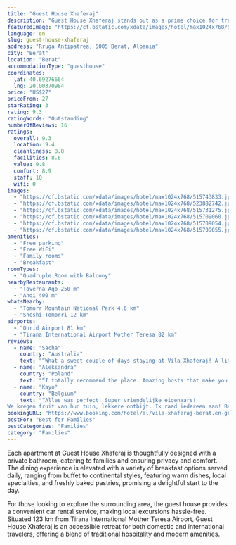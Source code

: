 ```yaml
---
title: "Guest House Xhaferaj"
description: "Guest House Xhaferaj stands out as a prime choice for travelers seeking comfort and convenience in Berat."
featuredImage: "https://cf.bstatic.com/xdata/images/hotel/max1024x768/515743833.jpg?k=d2bf7ab5653ead2cdd3982a7a10a875bf68025490d2ac87cbd4d6eb6b9041253&o=&hp=1"
language: en
slug: guest-house-xhaferaj
address: "Rruga Antipatrea, 5005 Berat, Albania"
city: "Berat"
location: "Berat"
accommodationType: "guesthouse"
coordinates:
  lat: 40.69276664
  lng: 20.00370984
price: "US$27"
priceFrom: 27
starRating: 3
rating: 9.3
ratingWords: "Outstanding"
numberOfReviews: 16
ratings:
  overall: 9.3
  location: 9.4
  cleanliness: 8.8
  facilities: 8.6
  value: 9.8
  comfort: 8.9
  staff: 10
  wifi: 0
images:
  - "https://cf.bstatic.com/xdata/images/hotel/max1024x768/515743833.jpg?k=d2bf7ab5653ead2cdd3982a7a10a875bf68025490d2ac87cbd4d6eb6b9041253&o=&hp=1"
  - "https://cf.bstatic.com/xdata/images/hotel/max1024x768/523882742.jpg?k=db18714a8e5d329cdd6b6305053188de5d1b340e600a87917dc519077999ea4b&o=&hp=1"
  - "https://cf.bstatic.com/xdata/images/hotel/max1024x768/515731275.jpg?k=88b029c0256ebb59acbaff4f1a03e5c2ce52687a58a4672e996c26354ec0126f&o=&hp=1"
  - "https://cf.bstatic.com/xdata/images/hotel/max1024x768/515709060.jpg?k=5330c801964523cc9b5ada8a94d4dd9f2cba9731a0bb0461ad5ae8ded10c7ddc&o=&hp=1"
  - "https://cf.bstatic.com/xdata/images/hotel/max1024x768/515709054.jpg?k=88ae0114c14d6610748e585440f589219bafa4b5799e4db4193c2be436f78bee&o=&hp=1"
  - "https://cf.bstatic.com/xdata/images/hotel/max1024x768/515709055.jpg?k=47400fd7fabeb7914b6601035cbf767f221b26c8ca67ec9cf2b6f1ad065204c6&o=&hp=1"
amenities:
  - "Free parking"
  - "Free WiFi"
  - "Family rooms"
  - "Breakfast"
roomTypes:
  - "Quadruple Room with Balcony"
nearbyRestaurants:
  - "Taverna Ago 250 m"
  - "Andi 400 m"
whatsNearby:
  - "Tomorr Mountain National Park 4.6 km"
  - "Sheshi Tomorri 12 km"
airports:
  - "Ohrid Airport 81 km"
  - "Tirana International Airport Mother Teresa 82 km"
reviews:
  - name: "Sacha"
    country: "Australia"
    text: "“What a sweet couple of days staying at Vila Xhaferaj! A little outside Berat (short drive), I had the whole, very spacious apartment/floor to myself. The terrace was huge with a great view over the countryside. It felt like home. The hosts were...”"
  - name: "Aleksandra"
    country: "Poland"
    text: "“I totally recommend the place. Amazing hosts that make you feel like home! Home made breakfast was amazing surprise for us!”"
  - name: "Kayo"
    country: "Belgium"
    text: "“Alles was perfect! Super vriendelijke eigenaars!
We kregen fruit van hun tuin, lekkere ontbijt. Ik raad iedereen aan! Bedankt voor de gezellige en leuke ervaring! 10/10”"
bookingURL: "https://www.booking.com/hotel/al/vila-xhaferaj-berat.en-gb.html?aid=8035640"
bestFor: "Best for Families"
bestCategories: "Families"
category: "Families"
---
```


Each apartment at Guest House Xhaferaj is thoughtfully designed with a private bathroom, catering to families and ensuring privacy and comfort. The dining experience is elevated with a variety of breakfast options served daily, ranging from buffet to continental styles, featuring warm dishes, local specialties, and freshly baked pastries, promising a delightful start to the day.

For those looking to explore the surrounding area, the guest house provides a convenient car rental service, making local excursions hassle-free. Situated 123 km from Tirana International Mother Teresa Airport, Guest House Xhaferaj is an accessible retreat for both domestic and international travelers, offering a blend of traditional hospitality and modern amenities.